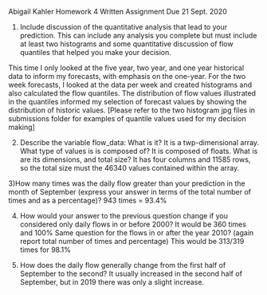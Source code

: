 Abigail Kahler
Homework 4 Written Assignment
Due 21 Sept. 2020

1) Include discussion of the quantitative analysis that lead to your prediction. This can include any analysis you complete but must include 
   at least two histograms and some quantitative discussion of flow quantiles that helped you make your decision.

This time I only looked at the five year, two year, and one year historical data to inform my forecasts, with emphasis on the one-year.
For the two week forecasts, I looked at the data per week and created histograms and also calculated the flow quantiles. The distribution
of flow values illustrated in the quantiles informed my selection of forecast values by showing the distribution of historic values. 
[Please refer to the two histogram jpg files in submissions folder for examples of quantile values used for my decision making]

2) Describe the variable flow_data:
What is it? 
  It is a twp-dimensional array. 
What type of values is is composed of? 
  It is composed of floats.
What is are its dimensions, and total size? 
  It has four columns and 11585 rows, so the total size must the 46340 values contained within the array.

3)How many times was the daily flow greater than your prediction in the month of September (express your answer in terms of the total number of times and as a percentage)?
943 times = 93.4%

4) How would your answer to the previous question change if you considered only daily flows in or before 2000? 
It would be 360 times and 100%
   Same question for the flows in or after the year 2010? (again report total number of times and percentage)
This would be 313/319 times for 98.1%

5) How does the daily flow generally change from the first half of September to the second?
It usually increased in the second half of September, but in 2019 there was only a slight increase.
